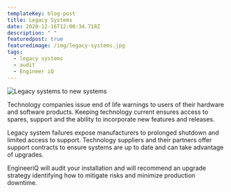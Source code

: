 ```yaml
---
templateKey: blog-post
title: Legacy Systems
date: 2020-12-16T12:00:34.718Z
description: " "
featuredpost: true
featuredimage: /img/legacy-systems.jpg
tags:
  - legacy systems
  - audit
  - Engineer iQ
---
```

![Legacy systems to new systems](/img/legacy-systems.jpg)

Technology companies issue end of life warnings to users of their hardware and software products. Keeping technology current ensures access to spares, support and the ability to incorporate new features and releases.


Legacy system failures expose manufacturers to prolonged shutdown and limited access to support. Technology suppliers and their partners offer support contracts to ensure systems are up to date and can take advantage of upgrades.


EngineeriQ will audit your installation and will recommend an upgrade strategy identifying how to mitigate risks and minimize production downtime.
